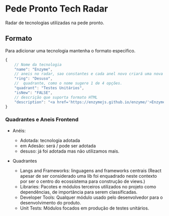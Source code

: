 # Pede Pronto Tech Radar
Radar de tecnologias utilizadas na pede pronto.

## Formato
Para adicionar uma tecnologia mantenha o formato especifico.
```js
{
    // Nome da tecnologia
    "name": "Enzyme",
    // aneis no radar, sao constantes e cada anel novo criará uma nova subdivisao
    "ring": "Desuso",
    //  quadrante, como o nome sugere 1 de 4 opções.
    "quadrant": "Testes Unitários",
    "isNew": "FALSE",
    // descrição que suporta formato HTML
    "description": "<a href='https://enzymejs.github.io/enzyme/'>Enzyme</a> is a JavaScript Testing utility for React that makes it easier to test your React Components' output. You can also manipulate, traverse, and in some ways simulate runtime given the output."
}
```

### Quadrantes e Aneis Frontend

- Anéis:
     - Adotada: tecnologia adotada
     - em Adesão: será / pode ser adotada
     - desuso: já foi adotada mas não utilizamos mais.

- Quadrantes
     - Langs and Frameworks: linguagens and frameworks centrais (React apesar de ser considerado uma lib foi enquadrado neste contexto por ser o centro do ecossistema para construção de views.)
     - Libraries: Pacotes e módulos terceiros utilizados no projeto como dependências, de importância para serem classificadas.
     - Developer Tools: Qualquer módulo usado pelo desenvolvedor para o desenvolvimento do produto.
     - Unit Tests: Módulos focados em produção de testes unitários.